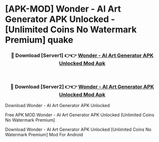 # [APK-MOD] Wonder - AI Art Generator APK Unlocked - [Unlimited Coins No Watermark Premium] quake



<div align="center">
<h3>🔴 Download [Server1] 👉👉 <a href="https://momento.my/?title=Wonder_-_AI_Art_Generator_APK_Unlocked">Wonder - AI Art Generator APK Unlocked Mod Apk</a></h3><br>

<h3>🔴 Download [Server2] 👉👉 <a href="https://momento.my/?title=Wonder_-_AI_Art_Generator_APK_Unlocked">Wonder - AI Art Generator APK Unlocked Mod Apk</a></h3>
</div>



Download Wonder - AI Art Generator APK Unlocked 

Free APK MOD Wonder - AI Art Generator APK Unlocked [Unlimited Coins No Watermark Premium]

Download Wonder - AI Art Generator APK Unlocked [Unlimited Coins No Watermark Premium] Mod For Android
